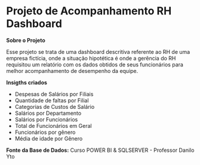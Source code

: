 # Projeto de Acompanhamento RH Dashboard

**Sobre o Projeto** 

Esse projeto se trata de uma dashboard descritiva referente ao RH de uma empresa fictícia, onde a situação hipotética é onde a gerência do RH requisitou um relatório com os dados obtidos de seus funcionários para melhor acompanhamento de desempenho da equipe. 

**Insigths criados**

- Despesas de Salários por Filiais
- Quantidade de faltas por Filial
- Categorias de Custos de Salário
- Salários por Departamento
- Salários por Funcionários
- Total de Funcionários em Geral
- Funcionários por gênero
- Média de idade por Gênero

**Fonte da Base de Dados:** Curso POWER BI & SQLSERVER - Professor Danilo Yto
